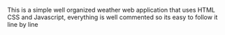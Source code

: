 This is a simple well organized weather web application that uses HTML CSS and Javascript, everything is well commented so its easy to follow it line by line